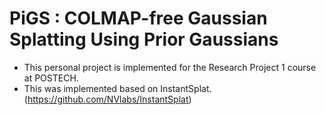 # PiGS : COLMAP-free Gaussian Splatting Using Prior Gaussians
- This personal project is implemented for the Research Project 1 course at POSTECH.
- This was implemented based on InstantSplat. (https://github.com/NVlabs/InstantSplat)
